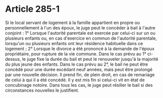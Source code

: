 # Article 285-1

Si le local servant de logement à la famille appartient en propre ou personnellement à l'un des époux, le juge peut le concéder à bail à l'autre conjoint :   1° Lorsque l'autorité parentale est exercée par celui-ci sur un ou plusieurs enfants ou, en cas d'exercice en commun de l'autorité parentale, lorsqu'un ou plusieurs enfants ont leur résidence habituelle dans ce logement ;   2° Lorsque le divorce a été prononcé à la demande de l'époux propriétaire, pour rupture de la vie commune.   Dans le cas prévu au 1° ci-dessus, le juge fixe la durée du bail et peut le renouveler jusqu'à la majorité du plus jeune des enfants.   Dans le cas prévu au 2°, le bail ne peut être concédé pour une durée excédant neuf années, mais peut être prolongé par une nouvelle décision. Il prend fin, de plein droit, en cas de remariage de celui à qui il a été concédé. Il y est mis fin si celui-ci vit en état de concubinage notoire.   Dans tous les cas, le juge peut résilier le bail si des circonstances nouvelles le justifient.